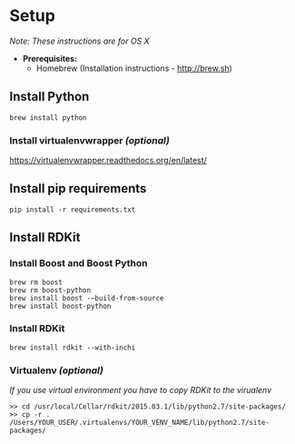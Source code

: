 # Setup
_Note: These instructions are for OS X_

* **Prerequisites:**
  * Homebrew (Installation instructions - http://brew.sh)

## Install Python

```console
brew install python
```

### Install virtualenvwrapper _(optional)_

https://virtualenvwrapper.readthedocs.org/en/latest/

## Install pip requirements

```console
pip install -r requirements.txt
```

## Install RDKit

### Install Boost and Boost Python
```console
brew rm boost
brew rm boost-python
brew install boost -–build-from-source
brew install boost-python
```

### Install RDKit

```console
brew install rdkit --with-inchi
```

### Virtualenv _(optional)_
_If you use virtual environment you have to copy RDKit to the virualenv_

```console
>> cd /usr/local/Cellar/rdkit/2015.03.1/lib/python2.7/site-packages/
>> cp -r . /Users/YOUR_USER/.virtualenvs/YOUR_VENV_NAME/lib/python2.7/site-packages/
```
